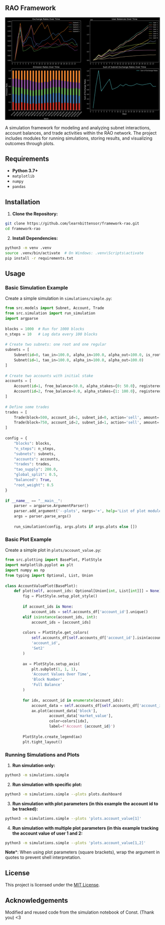 ## RAO Framework

![Thumbail of RAO](media/thumbnail.png)

A simulation framework for modeling and analyzing subnet interactions, account balances, and trade activities within the RAO network. The project includes modules for running simulations, storing results, and visualizing outcomes through plots.

## Requirements

- **Python 3.7+**
- `matplotlib`
- `numpy`
- `pandas`

## Installation

1. **Clone the Repository:**
```bash
git clone https://github.com/learnbittensor/framework-rao.git
cd framework-rao
```

2. **Install Dependencies:**
```bash
python3 -m venv .venv
source .venv/bin/activate  # On Windows: .venv\Scripts\activate
pip install -r requirements.txt
```

## Usage

### Basic Simulation Example

Create a simple simulation in `simulations/simple.py`:

```python
from src.models import Subnet, Account, Trade
from src.simulation import run_simulation
import argparse

blocks = 1000  # Run for 1000 blocks
n_steps = 10   # Log data every 100 blocks

# Create two subnets: one root and one regular
subnets = [
    Subnet(id=0, tao_in=100.0, alpha_in=100.0, alpha_out=100.0, is_root=True),
    Subnet(id=1, tao_in=100.0, alpha_in=100.0, alpha_out=100.0)
]

# Create two accounts with initial stake
accounts = [
    Account(id=1, free_balance=50.0, alpha_stakes={0: 50.0}, registered_subnets=[0, 1]),
    Account(id=2, free_balance=0.0, alpha_stakes={1: 100.0}, registered_subnets=[1])
]

# Define some trades
trades = [
    Trade(block=500, account_id=1, subnet_id=0, action='sell', amount='50%'),
    Trade(block=750, account_id=2, subnet_id=1, action='sell', amount='all')
]

config = {
    "blocks": blocks,
    "n_steps": n_steps,
    "subnets": subnets,
    "accounts": accounts,
    "trades": trades,
    "tao_supply": 200.0,
    "global_split": 0.5,
    "balanced": True,
    "root_weight": 0.5
}

if __name__ == "__main__":
    parser = argparse.ArgumentParser()
    parser.add_argument('--plots', nargs='+', help='List of plot modules to run')
    args = parser.parse_args()

    run_simulation(config, args.plots if args.plots else [])
```

### Basic Plot Example

Create a simple plot in `plots/account_value.py`:

```python
from src.plotting import BasePlot, PlotStyle
import matplotlib.pyplot as plt
import numpy as np
from typing import Optional, List, Union

class AccountValuePlot(BasePlot):
    def plot(self, account_ids: Optional[Union[int, List[int]]] = None):
        fig = PlotStyle.setup_plot_style()
        
        if account_ids is None:
            account_ids = self.accounts_df['account_id'].unique()
        elif isinstance(account_ids, int):
            account_ids = [account_ids]
        
        colors = PlotStyle.get_colors(
            self.accounts_df[self.accounts_df['account_id'].isin(account_ids)],
            'account_id',
            'Set2'
        )
        
        ax = PlotStyle.setup_axis(
            plt.subplot(1, 1, 1),
            'Account Values Over Time',
            'Block Number',
            'Full Balance'
        )
        
        for idx, account_id in enumerate(account_ids):
            account_data = self.accounts_df[self.accounts_df['account_id'] == account_id]
            ax.plot(account_data['block'], 
                    account_data['market_value'],
                    color=colors[idx],
                    label=f'Account {account_id}')
        
        PlotStyle.create_legend(ax)
        plt.tight_layout()
```

### Running Simulations and Plots

1. **Run simulation only:**
```bash
python3 -m simulations.simple
```

2. **Run simulation with specific plot:**
```bash
python3 -m simulations.simple --plots plots.dashboard
```

3. **Run simulation with plot parameters (in this example the account id to be
   tracked):**
```bash
python3 -m simulations.simple --plots 'plots.account_value[1]'
```

4. **Run simulation with multiple plot parameters (in this example tracking the
   account value of user 1 and 2:**
```bash
python3 -m simulations.simple --plots 'plots.account_value[1,2]'
```
**Note***: When using plot parameters (square brackets), wrap the argument in quotes to prevent shell interpretation.

## License

This project is licensed under the [MIT License](LICENSE).

## Acknowledgements

Modified and reused code from the simulation notebook of Const. (Thank you) <3
